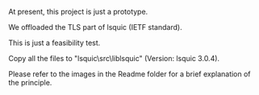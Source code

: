 At present, this project is just a prototype.

We offloaded the TLS part of lsquic (IETF standard).

This is just a feasibility test.

Copy all the files to "lsquic\src\liblsquic\" (Version: lsquic 3.0.4).

Please refer to the images in the Readme folder for a brief explanation of the principle.
